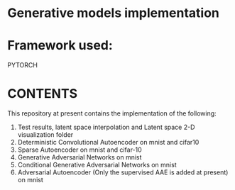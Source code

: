# Generative models implementation

# Framework used:
PYTORCH

# CONTENTS

This repository at present contains the implementation of the following:
1) Test results, latent space interpolation and Latent space 2-D visualization folder
2) Deterministic Convolutional Autoencoder on mnist and cifar10
3) Sparse Autoencoder on mnist and cifar-10
3) Generative Adversarial Networks on mnist
4) Conditional Generative Adversarial Networks on mnist
6) Adversarial Autoencoder (Only the supervised AAE is added at present) on mnist
